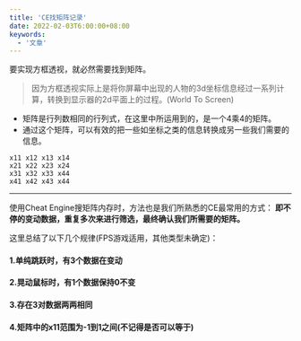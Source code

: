```yaml
---
title: 'CE找矩阵记录'
date: 2022-02-03T6:00:00+08:00
keywords:
  - '文章'
---
```

要实现方框透视，就必然需要找到矩阵。

<!--more-->

> 因为方框透视实际上是将你屏幕中出现的人物的3d坐标信息经过一系列计算，转换到显示器的2d平面上的过程。(World To Screen)

- 矩阵是行列数相同的行列式，在这里中所运用到的，是一个4乘4的矩阵。
- 通过这个矩阵，可以有效的把一些如坐标之类的信息转换成另一些我们需要的信息。

```
x11 x12 x13 x14
x21 x22 x23 x24
x31 x32 x33 x44
x41 x42 x43 x44
```
---

使用Cheat Engine搜矩阵内存时，方法也是我们所熟悉的CE最常用的方式：
**即不停的变动数据，重复多次来进行筛选，最终确认我们所需要的矩阵。**

这里总结了以下几个规律(FPS游戏适用，其他类型未确定)：
#### 1.单纯跳跃时，有3个数据在变动
#### 2.晃动鼠标时，有1个数据保持0不变
#### 3.存在3对数据两两相同
#### 4.矩阵中的x11范围为-1到1之间(不记得是否可以等于)